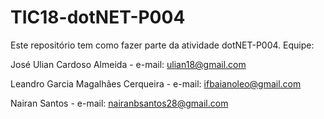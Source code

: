 # TIC18-dotNET-P004
Este repositório tem como fazer parte da atividade dotNET-P004.
Equipe:

José Ulian Cardoso Almeida - e-mail: ulian18@gmail.com

Leandro Garcia Magalhães Cerqueira - e-mail: ifbaianoleo@gmail.com

Nairan Santos - e-mail: nairanbsantos28@gmail.com

